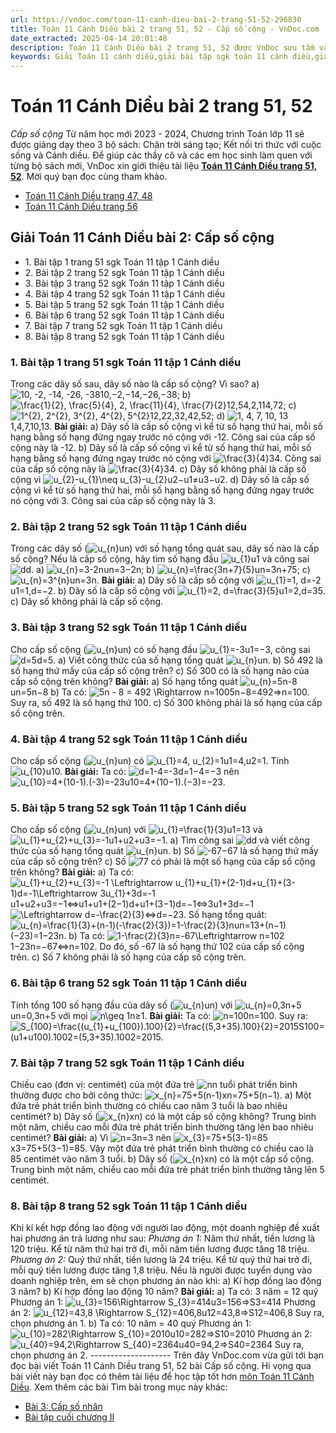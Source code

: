 ```yaml
---
url: https://vndoc.com/toan-11-canh-dieu-bai-2-trang-51-52-296830
title: Toán 11 Cánh Diều bài 2 trang 51, 52 - Cấp số cộng - VnDoc.com
date_extracted: 2025-04-14 20:01:48
description: Toán 11 Cánh Diều bài 2 trang 51, 52 được VnDoc sưu tầm và giới thiệu với lời giải chi tiết, rõ ràng theo khung chương trình sách giáo khoa Toán 11 Cánh diều. Mời các em cùng tham khảo để nắm được nội dung bài học.
keywords: Giải Toán 11 cánh diều,giải bài tập sgk toán 11 cánh diều,giải bài tập toán lớp 11,toán 11 cánh diều trang 51,toán 11 cánh diều trang 52,giải toán 11 bài cấp số cộng,hướng dẫn giải toán 11 trang 51 52,bài tập trang 51 toán lớp 11,bài tập cấp số cộng lớp 11
---
```


# Toán 11 Cánh Diều bài 2 trang 51, 52
 _Cấp số cộng_
Từ năm học mới 2023 - 2024, Chương trình Toán lớp 11 sẽ được giảng dạy theo 3 bộ sách: Chân trời sáng tạo; Kết nối tri thức với cuộc sống và Cánh diều. Để giúp các thầy cô và các em học sinh làm quen với từng bộ sách mới, VnDoc xin giới thiệu tài liệu **[Toán 11 Cánh Diều trang 51, 52](<https://vndoc.com/toan-11-canh-dieu-bai-2-trang-51-52-296830>)**. Mời quý bạn đọc cùng tham khảo.
  * [Toán 11 Cánh Diều trang 47, 48](<https://vndoc.com/toan-11-canh-dieu-trang-47-48-296809>)
  * [Toán 11 Cánh Diều trang 56](<https://vndoc.com/toan-11-canh-dieu-bai-3-trang-56-296833>)

## Giải Toán 11 Cánh Diều bài 2: Cấp số cộng
  * 1\. Bài tập 1 trang 51 sgk Toán 11 tập 1 Cánh diều
  * 2\. Bài tập 2 trang 52 sgk Toán 11 tập 1 Cánh diều
  * 3\. Bài tập 3 trang 52 sgk Toán 11 tập 1 Cánh diều
  * 4\. Bài tập 4 trang 52 sgk Toán 11 tập 1 Cánh diều
  * 5\. Bài tập 5 trang 52 sgk Toán 11 tập 1 Cánh diều
  * 6\. Bài tập 6 trang 52 sgk Toán 11 tập 1 Cánh diều
  * 7\. Bài tập 7 trang 52 sgk Toán 11 tập 1 Cánh diều
  * 8\. Bài tập 8 trang 52 sgk Toán 11 tập 1 Cánh diều

### 1\. **Bài tập 1 trang 51 sgk Toán 11 tập 1 Cánh diều**
Trong các dãy số sau, dãy số nào là cấp số cộng? Vì sao?
a\) ![10, -2, -14, -26, -38](https://i.vdoc.vn/data/image/blank.png)10,−2,−14,−26,−38;
b\) ![\\frac{1}{2}, \\frac{5}{4}, 2, \\frac{11}{4}, \\frac{7}{2}](https://i.vdoc.vn/data/image/blank.png)12,54,2,114,72;
c\) ![1^{2}, 2^{2}, 3^{2}, 4^{2}, 5^{2}](https://i.vdoc.vn/data/image/blank.png)12,22,32,42,52;
d\) ![1, 4, 7, 10, 13](https://i.vdoc.vn/data/image/blank.png)1,4,7,10,13.
**Bài giải:**
a\) Dãy số là cấp số cộng vì kể từ số hạng thứ hai, mỗi số hạng bằng số hạng đứng ngay trước nó cộng với -12. Công sai của cấp số cộng này là -12.
b\) Dãy số là cấp số cộng vì kể từ số hạng thứ hai, mỗi số hạng bằng số hạng đứng ngay trước nó cộng với ![\\frac{3}{4}](https://i.vdoc.vn/data/image/blank.png)34. Công sai của cấp số cộng này là ![\\frac{3}{4}](https://i.vdoc.vn/data/image/blank.png)34.
c\) Dãy số không phải là cấp số cộng vì ![u_{2}-u_{1}\\neq u_{3}-u_{2}](https://i.vdoc.vn/data/image/blank.png)u2−u1≠u3−u2.
d\) Dãy số là cấp số cộng vì kể từ số hạng thứ hai, mỗi số hạng bằng số hạng đứng ngay trước nó cộng với 3. Công sai của cấp số cộng này là 3.
### 2\. Bài tập 2 trang 52 sgk Toán 11 tập 1 Cánh diều
Trong các dãy số \(![u_{n}](https://i.vdoc.vn/data/image/blank.png)un\) với số hạng tổng quát sau, dãy số nào là cấp số cộng? Nếu là cấp số cộng, hãy tìm số hạng đầu ![u_{1}](https://i.vdoc.vn/data/image/blank.png)u1 và công sai ![d](https://i.vdoc.vn/data/image/blank.png)d.
a\) ![u_{n}=3-2n](https://i.vdoc.vn/data/image/blank.png)un=3−2n;
b\) ![u_{n}=\\frac{3n+7}{5}](https://i.vdoc.vn/data/image/blank.png)un=3n+75;
c\) ![u_{n}=3^{n}](https://i.vdoc.vn/data/image/blank.png)un=3n.
**Bài giải:**
a\) Dãy số là cấp số cộng với ![u_{1}=1, d=-2](https://i.vdoc.vn/data/image/blank.png)u1=1,d=−2.
b\) Dãy số là cấp số cộng với ![u_{1}=2, d=\\frac{3}{5}](https://i.vdoc.vn/data/image/blank.png)u1=2,d=35.
c\) Dãy số không phải là cấp số cộng.
### 3\. Bài tập 3 trang 52 sgk Toán 11 tập 1 Cánh diều
Cho cấp số cộng \(![u_{n}](https://i.vdoc.vn/data/image/blank.png)un\) có số hạng đầu ![u_{1}=-3](https://i.vdoc.vn/data/image/blank.png)u1=−3, công sai ![d=5](https://i.vdoc.vn/data/image/blank.png)d=5.
a\) Viết công thức của số hạng tổng quát ![u_{n}](https://i.vdoc.vn/data/image/blank.png)un.
b\) Số 492 là số hạng thứ mấy của cấp số cộng trên?
c\) Số 300 có là số hạng nào của cấp số cộng trên không?
**Bài giải:**
a\) Số hạng tổng quát ![u_{n}=5n-8](https://i.vdoc.vn/data/image/blank.png)un=5n−8
b\) Ta có: ![5n - 8 = 492 \\Rightarrow n=100](https://i.vdoc.vn/data/image/blank.png)5n−8=492⇒n=100. Suy ra, số 492 là số hạng thứ 100.
c\) Số 300 không phải là số hạng của cấp số cộng trên.
### 4\. Bài tập 4 trang 52 sgk Toán 11 tập 1 Cánh diều
Cho cấp số cộng \(![u_{n}](https://i.vdoc.vn/data/image/blank.png)un\) có ![u_{1}=4, u_{2}=1](https://i.vdoc.vn/data/image/blank.png)u1=4,u2=1. Tính ![u_{10}](https://i.vdoc.vn/data/image/blank.png)u10.
**Bài giải:**
Ta có: ![d=1-4=-3](https://i.vdoc.vn/data/image/blank.png)d=1−4=−3 nên ![u_{10}=4+\(10-1\).\(-3\)=-23](https://i.vdoc.vn/data/image/blank.png)u10=4+\(10−1\).\(−3\)=−23.
### 5\. Bài tập 5 trang 52 sgk Toán 11 tập 1 Cánh diều
Cho cấp số cộng \(![u_{n}](https://i.vdoc.vn/data/image/blank.png)un\) với ![u_{1}=\\frac{1}{3}](https://i.vdoc.vn/data/image/blank.png)u1=13 và ![u_{1}+u_{2}+u_{3}=-1](https://i.vdoc.vn/data/image/blank.png)u1+u2+u3=−1.
a\) Tìm công sai ![d](https://i.vdoc.vn/data/image/blank.png)d và viết công thức của số hạng tổng quát ![u_{n}](https://i.vdoc.vn/data/image/blank.png)un.
b\) Số ![-67](https://i.vdoc.vn/data/image/blank.png)−67 là số hạng thứ mấy của cấp số cộng trên?
c\) Số ![7](https://i.vdoc.vn/data/image/blank.png)7 có phải là một số hạng của cấp số cộng trên không?
**Bài giải:**
a\) Ta có: ![u_{1}+u_{2}+u_{3}=-1 \\Leftrightarrow u_{1}+u_{1}+\(2-1\)d+u_{1}+\(3-1\)d=-1\\Leftrightarrow 3u_{1}+3d=-1](https://i.vdoc.vn/data/image/blank.png)u1+u2+u3=−1⇔u1+u1+\(2−1\)d+u1+\(3−1\)d=−1⇔3u1+3d=−1
![\\Leftrightarrow d=-\\frac{2}{3}](https://i.vdoc.vn/data/image/blank.png)⇔d=−23.
Số hạng tổng quát: ![u_{n}=\\frac{1}{3}+\(n-1\)\(-\\frac{2}{3}\)=1-\\frac{2}{3}n](https://i.vdoc.vn/data/image/blank.png)un=13+\(n−1\)\(−23\)=1−23n.
b\) Ta có: ![1-\\frac{2}{3}n=-67\\Leftrightarrow n=102](https://i.vdoc.vn/data/image/blank.png)1−23n=−67⇔n=102. Do đó, số -67 là số hạng thứ 102 của cấp số cộng trên.
c\) Số 7 không phải là số hạng của cấp số cộng trên.
### 6\. Bài tập 6 trang 52 sgk Toán 11 tập 1 Cánh diều
Tính tổng 100 số hạng đầu của dãy số \(![u_{n}](https://i.vdoc.vn/data/image/blank.png)un\) với ![u_{n}=0,3n+5](https://i.vdoc.vn/data/image/blank.png)un=0,3n+5 với mọi ![n\\geq 1](https://i.vdoc.vn/data/image/blank.png)n≥1.
**Bài giải:**
Ta có: ![n=100](https://i.vdoc.vn/data/image/blank.png)n=100.
Suy ra: ![S_{100}=\\frac{\(u_{1}+u_{100}\).100}{2}=\\frac{\(5,3+35\).100}{2}=2015](https://i.vdoc.vn/data/image/blank.png)S100=\(u1+u100\).1002=\(5,3+35\).1002=2015.
### 7\. Bài tập 7 trang 52 sgk Toán 11 tập 1 Cánh diều
Chiều cao \(đơn vị: centimét\) của một đứa trẻ ![n](https://i.vdoc.vn/data/image/blank.png)n tuổi phát triển bình thường được cho bởi công thức: ![x_{n}=75+5\(n-1\)](https://i.vdoc.vn/data/image/blank.png)xn=75+5\(n−1\).
a\) Một đứa trẻ phát triển bình thường có chiều cao năm 3 tuổi là bao nhiêu centimét?
b\) Dãy số \(![x_{n}](https://i.vdoc.vn/data/image/blank.png)xn\) có là một cấp số cộng không? Trung bình một năm, chiều cao mỗi đứa trẻ phát triển bình thường tăng lên bao nhiêu centimét?
**Bài giải:**
a\) Vì ![n=3](https://i.vdoc.vn/data/image/blank.png)n=3 nên ![x_{3}=75+5\(3-1\)=85](https://i.vdoc.vn/data/image/blank.png)x3=75+5\(3−1\)=85. Vậy một đứa trẻ phát triển bình thường có chiều cao là 85 centimét vào năm 3 tuổi.
b\) Dãy số \(![x_{n}](https://i.vdoc.vn/data/image/blank.png)xn\) có là một cấp số cộng. Trung bình một năm, chiều cao mỗi đứa trẻ phát triển bình thường tăng lên 5 centimét.
### 8\. **Bài tập 8 trang 52 sgk Toán 11 tập 1 Cánh diều**
Khi kí kết hợp đồng lao động với người lao động, một doanh nghiệp đề xuất hai phương án trả lương như sau:
_Phương án 1:_ Năm thứ nhất, tiền lương là 120 triệu. Kể từ năm thứ hai trở đi, mỗi năm tiền lương được tăng 18 triệu.
_Phương án 2:_ Quý thứ nhất, tiền lương là 24 triệu. Kể từ quý thứ hai trở đi, mỗi quý tiền lương được tăng 1,8 triệu.
Nếu là người được tuyển dụng vào doanh nghiệp trên, em sẽ chọn phương án nào khi:
a\) Kí hợp đồng lao động 3 năm?
b\) Kí hợp đồng lao động 10 năm?
**Bài giải:**
a\) Ta có: 3 năm = 12 quý
Phương án 1: ![u_{3}=156\\Rightarrow S_{3}=414](https://i.vdoc.vn/data/image/blank.png)u3=156⇒S3=414
Phương án 2: ![u_{12}=43,8 \\Rightarrow S_{12}=406,8](https://i.vdoc.vn/data/image/blank.png)u12=43,8⇒S12=406,8
Suy ra, chọn phương án 1.
b\) Ta có: 10 năm = 40 quý
Phương án 1: ![u_{10}=282\\Rightarrow S_{10}=2010](https://i.vdoc.vn/data/image/blank.png)u10=282⇒S10=2010
Phương án 2: ![u_{40}=94,2\\Rightarrow S_{40}=2364](https://i.vdoc.vn/data/image/blank.png)u40=94,2⇒S40=2364
Suy ra, chọn phương án 2.
\--------------------
Trên đây VnDoc.com vừa gửi tới bạn đọc bài viết Toán 11 Cánh Diều trang 51, 52 bài Cấp số cộng. Hi vọng qua bài viết này bạn đọc có thêm tài liệu để học tập tốt hơn [môn Toán 11 Cánh Diều](<https://vndoc.com/toan-11-canh-dieu>).
Xem thêm các bài Tìm bài trong mục này khác:
  * [Bài 3: Cấp số nhân](</toan-11-canh-dieu-bai-3-trang-56-296833>)
  * [Bài tập cuối chương II](</toan-11-canh-dieu-bai-tap-cuoi-chuong-2-296859>)

